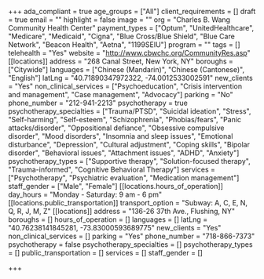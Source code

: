 +++
ada_compliant = true
age_groups = ["All"]
client_requirements = []
draft = true
email = ""
highlight = false
image = ""
org = "Charles B. Wang Community Health Center"
payment_types = ["Optum", "UnitedHealthcare", "Medicare", "Medicaid", "Cigna", "Blue Cross/Blue Shield", "Blue Care Network", "Beacon Health", "Aetna", "1199SEIU"]
program = ""
tags = []
telehealth = "Yes"
website = "http://www.cbwchc.org/CommunityRes.asp"
[[locations]]
address = "268 Canal Street, New York, NY"
boroughs = ["Citywide"]
languages = ["Chinese (Mandarin)", "Chinese (Cantonese)", "English"]
latLng = "40.71890347972322, -74.0012533002591"
new_clients = "Yes"
non_clinical_services = ["Psychoeducation", "Crisis intervention and management", "Case management", "Advocacy"]
parking = "No"
phone_number = "212-941-2213"
psychotherapy = true
psychotherapy_specialties = ["Trauma/PTSD", "Suicidal ideation", "Stress", "Self-harming", "Self-esteem", "Schizophrenia", "Phobias/fears", "Panic attacks/disorder", "Oppositional defiance", "Obsessive compulsive disorder", "Mood disorders", "Insomnia and sleep issues", "Emotional disturbance", "Depression", "Cultural adjustment", "Coping skills", "Bipolar disorder", "Behavioral issues", "Attachment issues", "ADHD", "Anxiety"]
psychotherapy_types = ["Supportive therapy", "Solution-focused therapy", "Trauma-informed", "Cognitive Behavioral Therapy"]
services = ["Psychotherapy", "Psychiatric evaluation", "Medication management"]
staff_gender = ["Male", "Female"]
[[locations.hours_of_operation]]
day_hours = "Monday - Saturday: 9 am - 6 pm"
[[locations.public_transportation]]
transport_option = "Subway: A, C, E, N, Q, R, J, M, Z"
[[locations]]
address = "136-26 37th Ave., Flushing, NY"
boroughs = []
hours_of_operation = []
languages = []
latLng = "40.76238141845281, -73.83000593689775"
new_clients = "Yes"
non_clinical_services = []
parking = "Yes"
phone_number = "718-866-7373"
psychotherapy = false
psychotherapy_specialties = []
psychotherapy_types = []
public_transportation = []
services = []
staff_gender = []

+++
